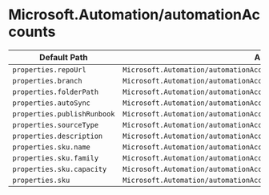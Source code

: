 # Microsoft.Automation/automationAccounts

| Default Path | Alias |
|---|---|
| `properties.repoUrl` | `Microsoft.Automation/automationAccounts/sourceControls.repoUrl` |
| `properties.branch` | `Microsoft.Automation/automationAccounts/sourceControls.branch` |
| `properties.folderPath` | `Microsoft.Automation/automationAccounts/sourceControls.folderPath` |
| `properties.autoSync` | `Microsoft.Automation/automationAccounts/sourceControls.autoSync` |
| `properties.publishRunbook` | `Microsoft.Automation/automationAccounts/sourceControls.publishRunbook` |
| `properties.sourceType` | `Microsoft.Automation/automationAccounts/sourceControls.sourceType` |
| `properties.description` | `Microsoft.Automation/automationAccounts/sourceControls.description` |
| `properties.sku.name` | `Microsoft.Automation/automationAccounts/sku.name` |
| `properties.sku.family` | `Microsoft.Automation/automationAccounts/sku.family` |
| `properties.sku.capacity` | `Microsoft.Automation/automationAccounts/sku.capacity` |
| `properties.sku` | `Microsoft.Automation/automationAccounts/sku` |


